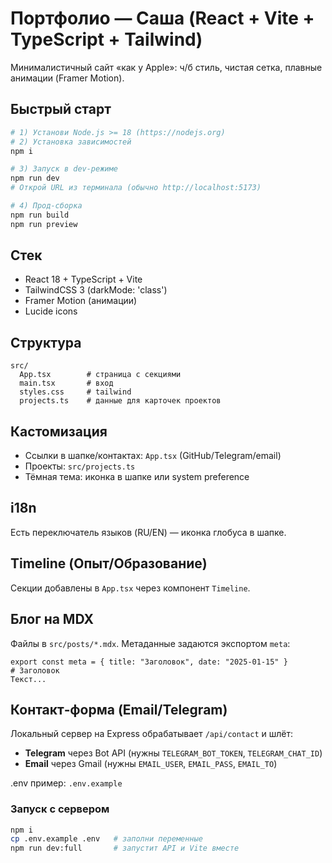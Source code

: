 # Портфолио — Саша (React + Vite + TypeScript + Tailwind)

Минималистичный сайт «как у Apple»: ч/б стиль, чистая сетка, плавные анимации (Framer Motion).

## Быстрый старт
```bash
# 1) Установи Node.js >= 18 (https://nodejs.org)
# 2) Установка зависимостей
npm i

# 3) Запуск в dev-режиме
npm run dev
# Открой URL из терминала (обычно http://localhost:5173)

# 4) Прод-сборка
npm run build
npm run preview
```

## Стек
- React 18 + TypeScript + Vite
- TailwindCSS 3 (darkMode: 'class')
- Framer Motion (анимации)
- Lucide icons

## Структура
```
src/
  App.tsx        # страница с секциями
  main.tsx       # вход
  styles.css     # tailwind
  projects.ts    # данные для карточек проектов
```

## Кастомизация
- Ссылки в шапке/контактах: `App.tsx` (GitHub/Telegram/email)
- Проекты: `src/projects.ts`
- Тёмная тема: иконка в шапке или system preference


## i18n
Есть переключатель языков (RU/EN) — иконка глобуса в шапке.

## Timeline (Опыт/Образование)
Секции добавлены в `App.tsx` через компонент `Timeline`.

## Блог на MDX
Файлы в `src/posts/*.mdx`. Метаданные задаются экспортом `meta`:
```mdx
export const meta = { title: "Заголовок", date: "2025-01-15" }
# Заголовок
Текст...
```

## Контакт‑форма (Email/Telegram)
Локальный сервер на Express обрабатывает `/api/contact` и шлёт:
- **Telegram** через Bot API (нужны `TELEGRAM_BOT_TOKEN`, `TELEGRAM_CHAT_ID`)
- **Email** через Gmail (нужны `EMAIL_USER`, `EMAIL_PASS`, `EMAIL_TO`)

.env пример: `.env.example`

### Запуск с сервером
```bash
npm i
cp .env.example .env   # заполни переменные
npm run dev:full       # запустит API и Vite вместе
```

